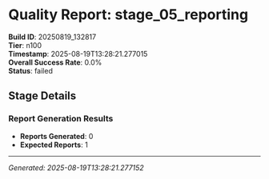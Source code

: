 # Quality Report: stage_05_reporting

**Build ID**: 20250819_132817  
**Tier**: n100  
**Timestamp**: 2025-08-19T13:28:21.277015  
**Overall Success Rate**: 0.0%  
**Status**: failed

## Stage Details

### Report Generation Results

- **Reports Generated**: 0
- **Expected Reports**: 1

---
*Generated: 2025-08-19T13:28:21.277152*
